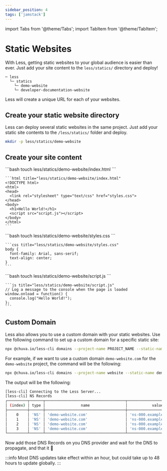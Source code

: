 ```yaml
---
sidebar_position: 4
tags: ['jamstack']
---
```


import Tabs from '@theme/Tabs';
import TabItem from '@theme/TabItem';

# Static Websites

With Less, getting static websites to your global audience is easier than ever. Just add your site content to the `less/statics/` directory and deploy!

```
─ less
  └─ statics
    └─ demo-website
    └─ developer-documentation-website
```

Less will create a unique URL for each of your websites.

## Create your static website directory
Less can deploy several static websites in the same project. Just add your static site contents to the `/less/statics/` folder and deploy. 

```bash
mkdir -p less/statics/demo-website
```

## Create your site content
<Tabs>
  
  <TabItem value="html" label="HTML">
    ```bash
    touch less/statics/demo-website/index.html
    ```
    
    ```html title="less/statics/demo-website/index.html"
    <!DOCTYPE html>
    <html>
    <head>
      <link rel="stylesheet" type="text/css" href="styles.css">
    </head>
    <body>
      <h1>Hello World!</h1>
      <script src="script.js"></script>
    </body>
    </html>
    ```
  </TabItem>

  <TabItem value="css" label="CSS">
    ```bash
    touch less/statics/demo-website/styles.css
    ```
    
    ```css title="less/statics/demo-website/styles.css"
    body {
      font-family: Arial, sans-serif;
      text-align: center;
    }
    ```
  </TabItem>

  <TabItem value="js" label="Javascript">
    ```bash
    touch less/statics/demo-website/script.js
    ```
    
    ```js title="less/statics/demo-website/script.js"
    // Log a message to the console when the page is loaded
    window.onload = function() {
      console.log("Hello World!");
    };
    ```
  </TabItem>
  
</Tabs>

## Custom Domain
Less also allows you to use a custom domain with your static websites. Use the following command to set up a custom domain for a specific static site:
```bash
npx @chuva.io/less-cli domains --project-name PROJECT_NAME --static-name STATIC_NAME --custom-domain CUSTOM_DOMAIN
```

For example, if we want to use a custom domain `demo-website.com` for the `demo-website` project, the command will be the following:

```bash
npx @chuva.io/less-cli domains --project-name website --static-name demo-website --custom-domain demo-website.com
```

The output will be the following:

```bash
[less-cli] Connecting to the Less Server...
[less-cli] NS Records
┌─────────┬──────┬────────────────────────────────────┬───────────────────────────┐
│ (index) │ type │                name                │           value           │
├─────────┼──────┼────────────────────────────────────┼───────────────────────────┤
│    0    │ 'NS' │ 'demo-website.com'                 │ 'ns-000.exampledns.org'   │
│    1    │ 'NS' │ 'demo-website.com'                 │ 'ns-000.exampledns.net'   │
│    2    │ 'NS' │ 'demo-website.com'                 │ 'ns-000.exampledns.co.uk' │
│    3    │ 'NS' │ 'demo-website.com'                 │ 'ns-000.exampledns.com'   │
└─────────┴──────┴────────────────────────────────────┴───────────────────────────┘
```
Now add those DNS Records on you DNS provider and wait for the DNS to propagate, and that it 🚀

:::info
Most DNS updates take effect within an hour, but could take up to 48 hours to update globally.
:::